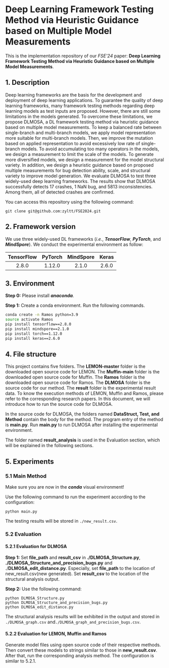 # Deep Learning Framework Testing Method via Heuristic Guidance based on Multiple Model Measurements

This is the implementation repository of our *FSE'24* paper: **Deep Learning Framework Testing Method via Heuristic Guidance based on Multiple Model Measurements**.



## 1. Description

Deep learning frameworks are the basis for the development and deployment of deep learning applications. To guarantee the quality of deep learning frameworks, many framework testing methods regarding deep learning models as test inputs are proposed. However, there are still some limitations in the models generated. To overcome these limitations, we propose DLMOSA, a DL framework testing method via heuristic guidance based on multiple model measurements. To keep a balanced rate between single-branch and multi-branch models, we apply model representation more suitable for multi-branch models. Then, we improve the mutation based on applied representation to avoid excessively low rate of single-branch models. To avoid accumulating too many operators in the models, we design a measurement to limit the scale of the models. To generate more diversified models, we design a measurement for the model structural variety. In addition, we design a heuristic guidance based on proposed multiple measurements for bug detection ability, scale, and structural variety to improve model generation. We evaluate DLMOSA to test three widely-used deep learning frameworks. The results show that DLMOSA successfully detects 17 crashes, 1 NaN bug, and 5813 inconsistencies. Among them, all of detected crashes are confirmed. 



You can access this repository using the following command:

```shell
git clone git@github.com:zyltt/FSE2024.git
```



## 2. Framework version

We use three widely-used DL frameworks (*i.e.*, ***TensorFlow***, ***PyTorch***, and ***MindSpore***). We conduct the experimental environment as follow:

| TensorFlow | PyTorch | MindSpore | Keras |
| :--------: | :-----: | :-------: | :---: |
|   2.8.0    | 1.12.0  |   2.1.0   | 2.6.0 |



## 3. Environment

**Step 0:** Please install ***anaconda***.

**Step 1:** Create a conda environment. Run the following commands.

```sh
conda create -n Ramos python=3.9
source activate Ramos
pip install tensorflow==2.8.0
pip install mindspore==2.1.0
pip install torch==1.12.0
pip install keras==2.6.0
```

## 4. File structure

This project contains five folders. The **LEMON-master** folder is the downloaded open source code for LEMON. The **Muffin-main** folder is the downloaded open source code for Muffin. The **Ramos** folder is the downloaded open source code for Ramos. The **DLMOSA** folder is the source code for our method. The **result** folder is the experimental result data. To know the execution methods of LEMON, Muffin and Ramos, please refer to the corresponding research papers. In this document, we will introduce how to run the source code for DLMOSA.

In the source code for DLMOSA, the folders named **DataStruct, Test, and Method** contain the body for the method. The program entry of the method is **main.py**. Run **main.py** to run DLMOSA after installing the experimental environment.

The folder named **result_analysis** is used in the Evaluation section, which will be explained in the following sections.

## 5. Experiments

### 5.1 Main Method

Make sure you are now in the ***conda*** visual environment!

Use the following command to run the experiment according to the configuration:

```shell
python main.py
```

The testing results will be stored in `./new_result.csv`.

### 5.2 Evaluation

#### 5.2.1 Evaluation for DLMOSA

**Step 1:** Set **file_path** and **result_csv** in **./DLMOSA_Structure.py**, **./DLMOSA_Structure_and_precision_bugs.py** and ./**DLMOSA_edit_distance.py**. Especially, set **file_path** to the location of new_result.csv(new generated). Set **result_csv** to the location of the structural analysis output.

**Step 2:** Use the following command:

```shell
python DLMOSA_Structure.py
python DLMOSA_Structure_and_precision_bugs.py
python DLMOSA_edit_distance.py
```

The structural analysis results will be exhibited in the output and stored in `./DLMOSA_graph.csv` and`./DLMOSA_graph_and_precision_bugs.csv`.

#### 5.2.2 Evaluation for LEMON, Muffin and Ramos

Generate model files using open source code of their respective methods. Then convert these models to strings similar to those in **new_result.csv**. After that, run the corresponding analysis method. The configuration is similar to 5.2.1.
